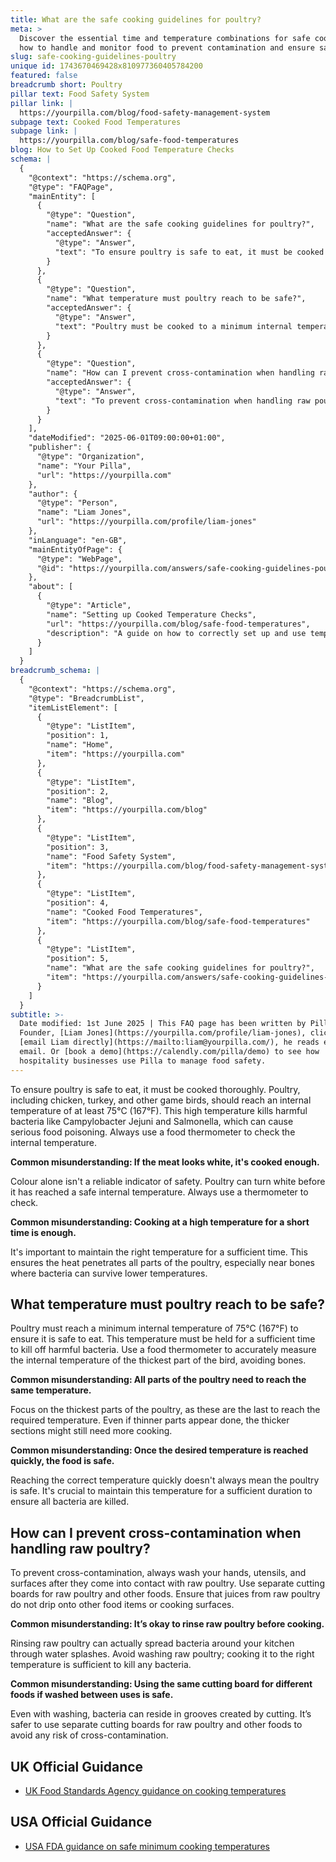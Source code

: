 ```yaml
---
title: What are the safe cooking guidelines for poultry?
meta: >
  Discover the essential time and temperature combinations for safe cooking, and
  how to handle and monitor food to prevent contamination and ensure safety.
slug: safe-cooking-guidelines-poultry
unique id: 1743670469428x810977360405784200
featured: false
breadcrumb short: Poultry
pillar text: Food Safety System
pillar link: |
  https://yourpilla.com/blog/food-safety-management-system
subpage text: Cooked Food Temperatures
subpage link: |
  https://yourpilla.com/blog/safe-food-temperatures
blog: How to Set Up Cooked Food Temperature Checks
schema: |
  {
    "@context": "https://schema.org",
    "@type": "FAQPage",
    "mainEntity": [
      {
        "@type": "Question",
        "name": "What are the safe cooking guidelines for poultry?",
        "acceptedAnswer": {
          "@type": "Answer",
          "text": "To ensure poultry is safe to eat, it must be cooked to reach an internal temperature of at least 75°C (167°F). This temperature ensures that harmful bacteria such as Campylobacter Jejuni and Salmonella are destroyed. It is essential to use a food thermometer to accurately check the internal temperature to guarantee safety."
        }
      },
      {
        "@type": "Question",
        "name": "What temperature must poultry reach to be safe?",
        "acceptedAnswer": {
          "@type": "Answer",
          "text": "Poultry must be cooked to a minimum internal temperature of 75°C (167°F) to ensure it is safe for consumption. This temperature must be maintained for a sufficient duration to effectively kill harmful bacteria. Always use a food thermometer to measure the internal temperature, focusing on the thickest part of the poultry."
        }
      },
      {
        "@type": "Question",
        "name": "How can I prevent cross-contamination when handling raw poultry?",
        "acceptedAnswer": {
          "@type": "Answer",
          "text": "To prevent cross-contamination when handling raw poultry, always wash hands, utensils, and surfaces after coming into contact with raw poultry. Use separate cutting boards for raw poultry and other foods to prevent juices from raw poultry from contaminating other foods. Avoid rinsing raw poultry, as this can spread bacteria."
        }
      }
    ],
    "dateModified": "2025-06-01T09:00:00+01:00",
    "publisher": {
      "@type": "Organization",
      "name": "Your Pilla",
      "url": "https://yourpilla.com"
    },
    "author": {
      "@type": "Person",
      "name": "Liam Jones",
      "url": "https://yourpilla.com/profile/liam-jones"
    },
    "inLanguage": "en-GB",
    "mainEntityOfPage": {
      "@type": "WebPage",
      "@id": "https://yourpilla.com/answers/safe-cooking-guidelines-poultry"
    },
    "about": [
      {
        "@type": "Article",
        "name": "Setting up Cooked Temperature Checks",
        "url": "https://yourpilla.com/blog/safe-food-temperatures",
        "description": "A guide on how to correctly set up and use temperature checks for cooked foods to ensure food safety and compliance."
      }
    ]
  }
breadcrumb_schema: |
  {
    "@context": "https://schema.org",
    "@type": "BreadcrumbList",
    "itemListElement": [
      {
        "@type": "ListItem",
        "position": 1,
        "name": "Home",
        "item": "https://yourpilla.com"
      },
      {
        "@type": "ListItem",
        "position": 2,
        "name": "Blog",
        "item": "https://yourpilla.com/blog"
      },
      {
        "@type": "ListItem",
        "position": 3,
        "name": "Food Safety System",
        "item": "https://yourpilla.com/blog/food-safety-management-system"
      },
      {
        "@type": "ListItem",
        "position": 4,
        "name": "Cooked Food Temperatures",
        "item": "https://yourpilla.com/blog/safe-food-temperatures"
      },
      {
        "@type": "ListItem",
        "position": 5,
        "name": "What are the safe cooking guidelines for poultry?",
        "item": "https://yourpilla.com/answers/safe-cooking-guidelines-poultry"
      }
    ]
  }
subtitle: >-
  Date modified: 1st June 2025 | This FAQ page has been written by Pilla
  Founder, [Liam Jones](https://yourpilla.com/profile/liam-jones), click to
  [email Liam directly](https://mailto:liam@yourpilla.com/), he reads every
  email. Or [book a demo](https://calendly.com/pilla/demo) to see how
  hospitality businesses use Pilla to manage food safety.
---
```

To ensure poultry is safe to eat, it must be cooked thoroughly. Poultry, including chicken, turkey, and other game birds, should reach an internal temperature of at least 75°C (167°F). This high temperature kills harmful bacteria like Campylobacter Jejuni and Salmonella, which can cause serious food poisoning. Always use a food thermometer to check the internal temperature.

**Common misunderstanding: If the meat looks white, it's cooked enough.**

Colour alone isn't a reliable indicator of safety. Poultry can turn white before it has reached a safe internal temperature. Always use a thermometer to check.

**Common misunderstanding: Cooking at a high temperature for a short time is enough.**

It's important to maintain the right temperature for a sufficient time. This ensures the heat penetrates all parts of the poultry, especially near bones where bacteria can survive lower temperatures.

## What temperature must poultry reach to be safe?

Poultry must reach a minimum internal temperature of 75°C (167°F) to ensure it is safe to eat. This temperature must be held for a sufficient time to kill off harmful bacteria. Use a food thermometer to accurately measure the internal temperature of the thickest part of the bird, avoiding bones.

**Common misunderstanding: All parts of the poultry need to reach the same temperature.**

Focus on the thickest parts of the poultry, as these are the last to reach the required temperature. Even if thinner parts appear done, the thicker sections might still need more cooking.

**Common misunderstanding: Once the desired temperature is reached quickly, the food is safe.**

Reaching the correct temperature quickly doesn't always mean the poultry is safe. It's crucial to maintain this temperature for a sufficient duration to ensure all bacteria are killed.

## How can I prevent cross-contamination when handling raw poultry?

To prevent cross-contamination, always wash your hands, utensils, and surfaces after they come into contact with raw poultry. Use separate cutting boards for raw poultry and other foods. Ensure that juices from raw poultry do not drip onto other food items or cooking surfaces.

**Common misunderstanding: It’s okay to rinse raw poultry before cooking.**

Rinsing raw poultry can actually spread bacteria around your kitchen through water splashes. Avoid washing raw poultry; cooking it to the right temperature is sufficient to kill any bacteria.

**Common misunderstanding: Using the same cutting board for different foods if washed between uses is safe.**

Even with washing, bacteria can reside in grooves created by cutting. It’s safer to use separate cutting boards for raw poultry and other foods to avoid any risk of cross-contamination.

## UK Official Guidance

-   [UK Food Standards Agency guidance on cooking temperatures](https://www.food.gov.uk/safety-hygiene/cooking-your-food)

## USA Official Guidance

-   [USA FDA guidance on safe minimum cooking temperatures](https://www.fda.gov/media/107000/download)
